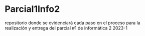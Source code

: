 # Parcial1Info2
 repositorio donde se evidenciará cada paso en el proceso para la realización y entrega del parcial #1 de informática 2 2023-1
